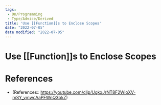 ```yaml
---
tags:
 - On/Programming
 - Type/Advice/Derived
title: 'Use [[Function]]s to Enclose Scopes'
date: "2022-07-05"
date modified: "2022-07-05"
---
```


# Use [[Function]]s to Enclose Scopes
# References
- (References:: https://youtube.com/clip/UgkxJrNT8F2WloXV-mSY_vmwcAaPFWnQ3bkZ)
